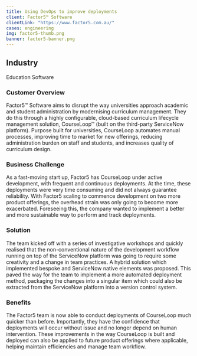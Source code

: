 ```yaml
---
title: Using DevOps to improve deployments
client: Factor5™ Software
clientLink: "https://www.factor5.com.au/"
cases: engineering
img: factor5-thumb.png
banner: factor5-banner.png
---
```

## Industry
Education Software

### Customer Overview

Factor5™ Software aims to disrupt the way universities approach academic and student administration by modernising curriculum management. They do this through a highly configurable, cloud-based curriculum lifecycle management solution, CourseLoop™ (built on the third-party ServiceNow platform). Purpose built for universities, CourseLoop automates manual processes, improving time to market for new offerings, reducing administration burden on staff and students, and increases quality of curriculum design.

### Business Challenge

As a fast-moving start up, Factor5 has CourseLoop under active development, with frequent and continuous deployments. At the time, these deployments were very time consuming and did not always guarantee reliability. With Factor5 scaling to commence development on two more product offerings, the overhead strain was only going to become more exacerbated. Foreseeing this, the company wanted to implement a better and more sustainable way to perform and track deployments.

### Solution

The team kicked off with a series of investigative workshops and quickly realised that the non-conventional nature of the development workflow running on top of the ServiceNow platform was going to require some creativity and a change in team practices. A hybrid solution which implemented bespoke and ServiceNow native elements was proposed. This paved the way for the team to implement a more automated deployment method, packaging the changes into a singular item which could also be extracted from the ServiceNow platform into a version control system.

### Benefits

The Factor5 team is now able to conduct deployments of CourseLoop much quicker than before. Importantly, they have the confidence that deployments will occur without issue and no longer depend on human intervention. These improvements in the way CourseLoop is built and deployed can also be applied to future product offerings where applicable, helping maintain efficiencies and manage team workflow.
